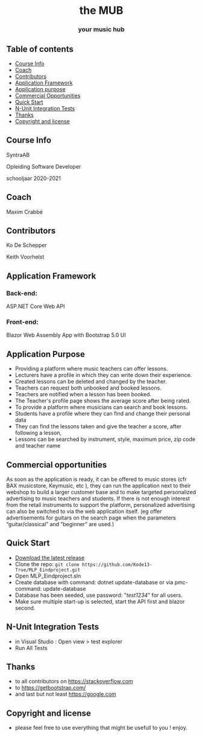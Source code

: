 <h1 align="center">
 the MUB
</h1>
<h3 align="center">your music hub</h3>

## Table of contents

- [Course Info](#course-info)
- [Coach](#coach)
- [Contributors](#contributors)
- [Application Framework](#application-framework)
- [Application purpose](#application-purpose)
- [Commercial Opportunities](#commercial-opportunities)
- [Quick Start](#quick-start)
- [N-Unit Integration Tests](#N-Unit-Integration-Tests)
- [Thanks](#thanks)
- [Copyright and license](#copyright-and-license)

## Course Info
<p>SyntraAB</p>
<p>Opleiding Software Developer</p>
<p>schooljaar 2020-2021</p>

## Coach
<p>Maxim Crabbé</p>

## Contributors
<p>Ko De Schepper</p>
<p>Keith Voorhelst</p>

## Application Framework
<h3>Back-end:</h3>
<p>ASP.NET Core Web API</p>
<h3>Front-end:</h3>
<p>Blazor Web Assembly App with Bootstrap 5.0 UI</p>

## Application Purpose
- Providing a platform where music teachers can offer lessons.
- Lecturers have a profile in which they can write down their experience.
- Created lessons can be deleted and changed by the teacher.
- Teachers can request both unbooked and booked lessons.
- Teachers are notified when a lesson has been booked.
- The Teacher's profile page shows the average score after being rated.
- To provide a platform where musicians can search and book lessons.
- Students have a profile where they can find and change their personal data
- They can find the lessons taken and give the teacher a score, after following a lesson,
- Lessons can be searched by instrument, style, maximum price, zip code and teacher name</p>
  
  
## Commercial opportunities
<p>As soon as the application is ready, it can be offered to music stores (cfr BAX musicstore, Keymusic, etc ), 
they can run the application next to their webshop to build a larger customer base and to make targeted personalized advertising to music teachers and students. 
If there is not enough interest from the retail instruments to support the platform, personalized advertising can also be switched to via the web application itself. (eg offer advertisements for guitars on the search page when the parameters “guitar/classical” and “beginner” are used.)</p>


## Quick Start
- [Download the latest release](https://github.com/Kode13-True/MLP_Eindproject.zip)
- Clone the repo: `git clone https://github.com/Kode13-True/MLP_Eindproject.git`
- Open MLP_Eindproject.sln
- Create database with command: dotnet update-database or via pmc-command: update-database
- Database has been seeded, use password: "<i>test1234</i>" for all users.
- Make sure multiple start-up is selected, start the API first and blazor second.

## N-Unit Integration Tests
- in Visual Studio : Open view > test explorer
- Run All Tests 

## Thanks
- to all contributors on https://stackoverflow.com
- to https://getbootstrap.com/
- and last but not least https://google.com

## Copyright and license
- please feel free to use everything that might be usefull to you ! enjoy.


